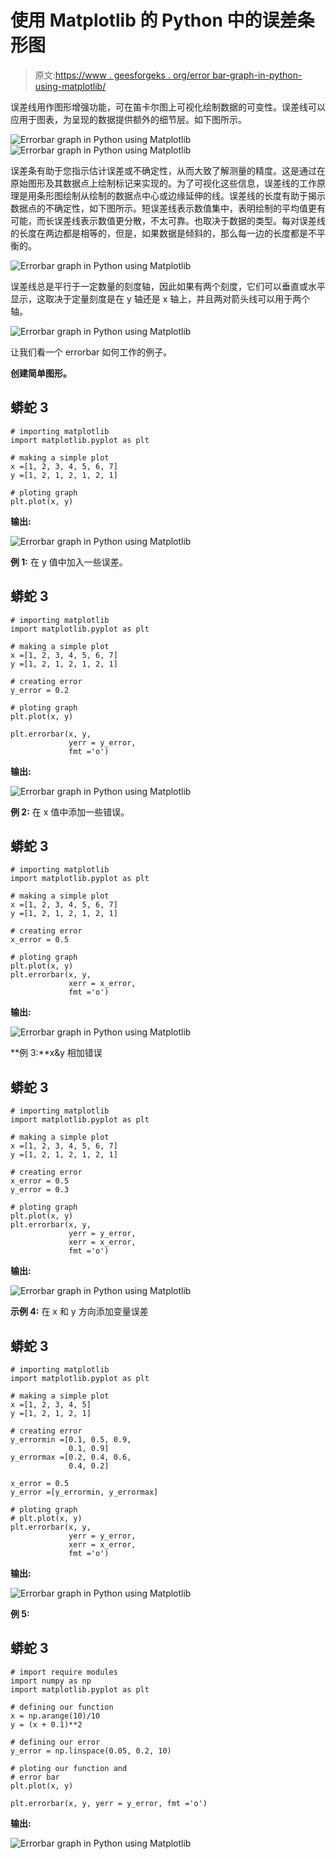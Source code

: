 # 使用 Matplotlib 的 Python 中的误差条形图

> 原文:[https://www . geesforgeks . org/error bar-graph-in-python-using-matplotlib/](https://www.geeksforgeeks.org/errorbar-graph-in-python-using-matplotlib/)

误差线用作图形增强功能，可在笛卡尔图上可视化绘制数据的可变性。误差线可以应用于图表，为呈现的数据提供额外的细节层。如下图所示。

![Errorbar graph in Python using Matplotlib](img/3d9c9f71a3ccc488e21b1e38b1ea341b.png) ![Errorbar graph in Python using Matplotlib](img/0224a1df855effc2ffd0a85f50e10ec9.png)

误差条有助于您指示估计误差或不确定性，从而大致了解测量的精度。这是通过在原始图形及其数据点上绘制标记来实现的。为了可视化这些信息，误差线的工作原理是用条形图绘制从绘制的数据点中心或边缘延伸的线。误差线的长度有助于揭示数据点的不确定性，如下图所示。短误差线表示数值集中，表明绘制的平均值更有可能，而长误差线表示数值更分散，不太可靠。也取决于数据的类型。每对误差线的长度在两边都是相等的，但是，如果数据是倾斜的，那么每一边的长度都是不平衡的。

![Errorbar graph in Python using Matplotlib](img/62052efee769ce7e7e751cce196a2069.png)

误差线总是平行于一定数量的刻度轴，因此如果有两个刻度，它们可以垂直或水平显示，这取决于定量刻度是在 y 轴还是 x 轴上，并且两对箭头线可以用于两个轴。

![Errorbar graph in Python using Matplotlib](img/8eaec2721bee0b2f3a56997fd7778bc4.png)

让我们看一个 errorbar 如何工作的例子。

**创建简单图形。**

## 蟒蛇 3

```
# importing matplotlib
import matplotlib.pyplot as plt

# making a simple plot
x =[1, 2, 3, 4, 5, 6, 7]
y =[1, 2, 1, 2, 1, 2, 1]

# ploting graph
plt.plot(x, y)
```

**输出:**

![Errorbar graph in Python using Matplotlib](img/da95a4ec75dce6cb576adf2d32862506.png)

**例 1:** 在 y 值中加入一些误差。

## 蟒蛇 3

```
# importing matplotlib
import matplotlib.pyplot as plt

# making a simple plot
x =[1, 2, 3, 4, 5, 6, 7]
y =[1, 2, 1, 2, 1, 2, 1]

# creating error
y_error = 0.2

# ploting graph
plt.plot(x, y)

plt.errorbar(x, y,
             yerr = y_error,
             fmt ='o')
```

**输出:**

![Errorbar graph in Python using Matplotlib](img/0836aba866566ba7f16a6e220f84ea20.png)

**例 2:** 在 x 值中添加一些错误。

## 蟒蛇 3

```
# importing matplotlib
import matplotlib.pyplot as plt

# making a simple plot
x =[1, 2, 3, 4, 5, 6, 7]
y =[1, 2, 1, 2, 1, 2, 1]

# creating error
x_error = 0.5

# ploting graph
plt.plot(x, y)
plt.errorbar(x, y,
             xerr = x_error,
             fmt ='o')
```

**输出:**

![Errorbar graph in Python using Matplotlib](img/2284e4580853a9088b3fd54fdc19b996.png)

**例 3:**x&y 相加错误

## 蟒蛇 3

```
# importing matplotlib
import matplotlib.pyplot as plt

# making a simple plot
x =[1, 2, 3, 4, 5, 6, 7]
y =[1, 2, 1, 2, 1, 2, 1]

# creating error
x_error = 0.5
y_error = 0.3

# ploting graph
plt.plot(x, y)
plt.errorbar(x, y,
             yerr = y_error,
             xerr = x_error,
             fmt ='o')
```

**输出:**

![Errorbar graph in Python using Matplotlib](img/04cf75e710cce206662e9c6a3dc5256e.png)

**示例 4:** 在 x 和 y 方向添加变量误差

## 蟒蛇 3

```
# importing matplotlib
import matplotlib.pyplot as plt

# making a simple plot
x =[1, 2, 3, 4, 5]
y =[1, 2, 1, 2, 1]

# creating error
y_errormin =[0.1, 0.5, 0.9,
             0.1, 0.9]
y_errormax =[0.2, 0.4, 0.6,
             0.4, 0.2]

x_error = 0.5
y_error =[y_errormin, y_errormax]

# ploting graph
# plt.plot(x, y)
plt.errorbar(x, y,
             yerr = y_error,
             xerr = x_error,
             fmt ='o')
```

**输出:**

![Errorbar graph in Python using Matplotlib](img/d8d11996e28bc44a25879faf7c244ba9.png)

**例 5:**

## 蟒蛇 3

```
# import require modules
import numpy as np
import matplotlib.pyplot as plt

# defining our function
x = np.arange(10)/10
y = (x + 0.1)**2

# defining our error
y_error = np.linspace(0.05, 0.2, 10)

# ploting our function and
# error bar
plt.plot(x, y)

plt.errorbar(x, y, yerr = y_error, fmt ='o')
```

**输出:**

![Errorbar graph in Python using Matplotlib](img/3c2dae4602027fe2b55410e5f9168c64.png)